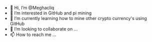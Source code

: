 - 👋 Hi, I’m @Meghacliq
- 👀 I’m interested in GitHub and pi mining
- 🌱 I’m currently learning how to mine other crypto currency's using GitHub 
- 💞️ I’m looking to collaborate on ...
- 📫 How to reach me ...

<!---
Meghacliq/Meghacliq is a ✨ special ✨ repository because its `README.md` (this file) appears on your GitHub profile.
You can click the Preview link to take a look at your changes.
--->
